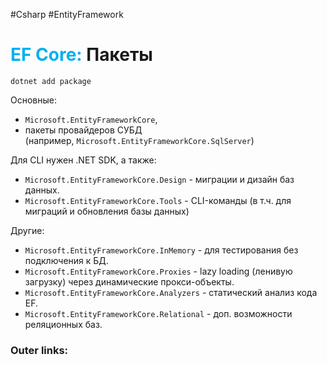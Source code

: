 #Csharp #EntityFramework
# <font color="#00b0f0">EF Core:</font> Пакеты

`dotnet add package`

Основные:
- `Microsoft.EntityFrameworkCore`, 
- пакеты провайдеров СУБД (например, `Microsoft.EntityFrameworkCore.SqlServer`)

Для CLI нужен .NET SDK, а также: 
- `Microsoft.EntityFrameworkCore.Design` - миграции и дизайн баз данных.
- `Microsoft.EntityFrameworkCore.Tools` - CLI-команды (в т.ч. для миграций и обновления базы данных)

Другие:
- `Microsoft.EntityFrameworkCore.InMemory` - для тестирования без подключения к БД.
- `Microsoft.EntityFrameworkCore.Proxies` - lazy loading (ленивую загрузку) через динамические прокси-объекты.
- `Microsoft.EntityFrameworkCore.Analyzers` - статический анализ кода EF.
- `Microsoft.EntityFrameworkCore.Relational` - доп. возможности реляционных баз.

### Outer links: